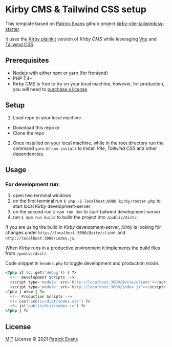 # Kirby CMS & Tailwind CSS setup

This template based on [Patrick Evans](https://github.com/evanspj) github project [kirby-vite-tailwindcss-starter](https://github.com/evanspj/kirby-vite-tailwindcss-starter.git).

It uses the [Kirby plainkit](https://github.com/getkirby/plainkit) version of _Kirby CMS_ while leveraging [Vite](https://vitejs.dev/) and [Tailwind CSS](https://tailwindcss.com/).

## Prerequisites

- Nodejs with either npm or yarn (for frontend)
- PHP 7.4+
- Kirby CMS is free to try on your local machine, however, for production, you will need to [purchase a license](https://getkirby.com/buy)

## Setup

1. Load repo to your local machine.

- Download this repo or
- Clone the repo

2. Once installed on your local machine, while in the root directory run the command `yarn` or `npm install` to install _Vite_, _Tailwind CSS_ and other dependencies.

## Usage

### For development run:

1. open two terminal windows
2. on the first terminal run `$ php -S localhost:8080 kirby/router.php` to start local _Kirby_ development-server
3. on the second run `$ npm run dev` to start tailwind development-server
4. run `$ npm run build` to build the project into `/public/dist/`.

If you are using the build in _Kirby_ development-server, _Kirby_ is looking for changes under `http://localhost:3000/@vite/client` and `http://localhost:3000/index.js`.

When _Kirby_ runs in a productive environment it implements the build files from `/public/dist/`.

Code snippet in `header.php` to toggle development and production mode:

```php
<?php if (c::get('debug')) { ?>
  <!-- Development Scripts -->
  <script type='module' src='http://localhost:3000/@vite/client'></script>
  <script type='module' src='http://localhost:3000/index.js'></script>
<?php } else { ?>
  <!-- Production Scripts -->
  <?= css('public/dist/index.css') ?>
  <?= js('public/dist/index.js') ?>
<?php } ?>
```

## License

[MIT](./LICENSE) License © 2021 [Patrick Evans](https://github.com/evanspj)
